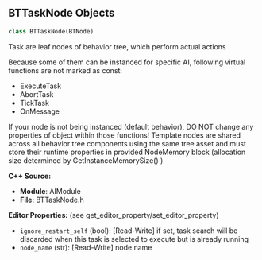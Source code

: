 ## BTTaskNode Objects

```python
class BTTaskNode(BTNode)
```

Task are leaf nodes of behavior tree, which perform actual actions

Because some of them can be instanced for specific AI, following virtual functions are not marked as const:
 - ExecuteTask
 - AbortTask
 - TickTask
 - OnMessage

If your node is not being instanced (default behavior), DO NOT change any properties of object within those functions!
Template nodes are shared across all behavior tree components using the same tree asset and must store
their runtime properties in provided NodeMemory block (allocation size determined by GetInstanceMemorySize() )

**C++ Source:**

- **Module**: AIModule
- **File**: BTTaskNode.h

**Editor Properties:** (see get_editor_property/set_editor_property)

- ``ignore_restart_self`` (bool):  [Read-Write] if set, task search will be discarded when this task is selected to execute but is already running
- ``node_name`` (str):  [Read-Write] node name

<a id="unreal.BTTask_BlueprintBase"></a>